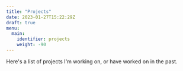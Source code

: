```yaml
---
title: "Projects"
date: 2023-01-27T15:22:29Z
draft: true
menu:
  main:
    identifier: projects
    weight: -90
---
```


Here's a list of projects I'm working on, or have worked on in the past.
